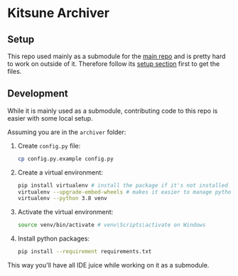 # Kitsune Archiver

## Setup
This repo used mainly as a submodule for the [main repo](https://github.com/OpenYiff/Kemono2) and is pretty hard to work on outside of it.
Therefore follow its [setup section](https://github.com/OpenYiff/Kemono2#setup) first to get the files.

## Development
While it is mainly used as a submodule, contributing code to this repo is easier with some local setup.

Assuming you are in the `archiver` folder:

1. Create `config.py` file:
    ```sh
    cp config.py.example config.py
    ```

2. Create a virtual environment:
    ```sh
    pip install virtualenv # install the package if it's not installed
    virtualenv --upgrade-embed-wheels # makes it easier to manage python versions
    virtualenv --python 3.8 venv
    ```
3. Activate the virtual environment:
    ```sh
    source venv/bin/activate # venv\Scripts\activate on Windows
    ```
4. Install python packages:
    ```sh
    pip install --requirement requirements.txt
    ```

This way you'll have all IDE juice while working on it as a submodule.
